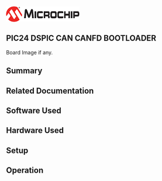 ![image](images/microchip.jpg) 

## PIC24 DSPIC CAN CANFD BOOTLOADER

Board Image if any.

## Summary


## Related Documentation


## Software Used 


## Hardware Used


## Setup


## Operation



